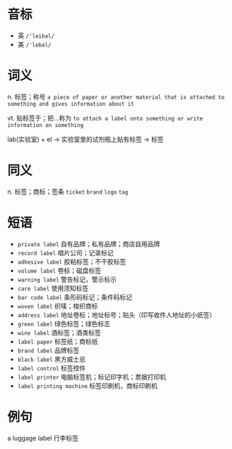 # 音标

- 英 `/'leibəl/`
- 美 `/ˈlebəl/`

# 词义

n. 标签；称号
`a piece of paper or another material that is attached to something and gives information about it`

vt. 贴标签于；把…称为
`to attach a label onto something or write information on something`



lab(实验室) + el → 实验室里的试剂瓶上贴有标签 → 标签

# 同义

n. 标签；商标；签条
`ticket` `brand` `logo` `tag`

# 短语

- `private label` 自有品牌；私有品牌；商店自用品牌
- `record label` 唱片公司；记录标记
- `adhesive label` 胶粘标签；不干胶标签
- `volume label` 卷标；磁盘标签
- `warning label` 警告标记，警示标示
- `care label` 使用须知标签
- `bar code label` 条形码标记；条件码标记
- `woven label` 织唛；梭织商标
- `address label` 地址卷标；地址标号；贴头（印写收件人地址的小纸签）
- `green label` 绿色标签；绿色标志
- `wine label` 酒标签；酒类标签
- `label paper` 标签纸；商标纸
- `brand label` 品牌标签
- `black label` 黑方威士忌
- `label control` 标签控件
- `label printer` 电脑标签机；标记印字机；票据打印机
- `label printing machine` 标签印刷机，商标印刷机

# 例句

a luggage label
行李标签


